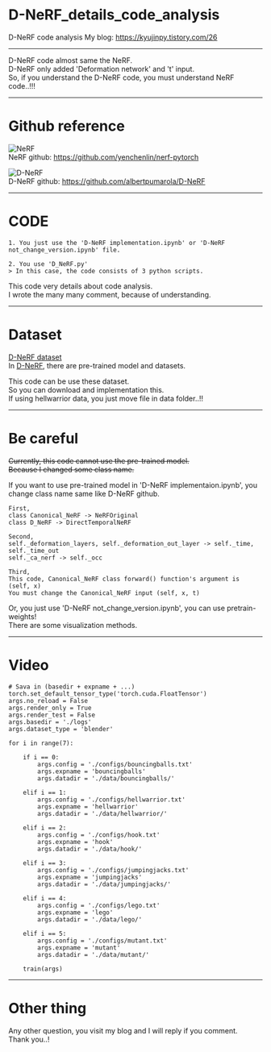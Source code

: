 # D-NeRF_details_code_analysis
D-NeRF code analysis
My blog: https://kyujinpy.tistory.com/26  
  
------------   
D-NeRF code almost same the NeRF.  
D-NeRF only added 'Deformation network' and 't' input.  
So, if you understand the D-NeRF code, you must understand NeRF code..!!!  

------------  
# Github reference  
![NeRF](https://img1.daumcdn.net/thumb/R1280x0/?scode=mtistory2&fname=https%3A%2F%2Fblog.kakaocdn.net%2Fdn%2FdeF4Z1%2FbtrUnYtvDFF%2FNkTX26LO6zjvMiAv8k5qe0%2Fimg.png)   
NeRF github: https://github.com/yenchenlin/nerf-pytorch   
   
   
![D-NeRF](https://user-images.githubusercontent.com/98331298/209345374-8c2d10b1-1fac-47d6-9c6c-ec9a71fd6ac8.png)   
D-NeRF github: https://github.com/albertpumarola/D-NeRF  
  
------------  
# CODE  
```
1. You just use the 'D-NeRF implementation.ipynb' or 'D-NeRF not_change_version.ipynb' file.

2. You use 'D_NeRF.py'  
> In this case, the code consists of 3 python scripts.  
```
  
This code very details about code analysis.  
I wrote the many many comment, because of understanding.  

------------
# Dataset  
[D-NeRF dataset](https://www.mdpi.com/2073-8994/14/12/2657)  
In [D-NeRF](https://github.com/albertpumarola/D-NeRF  ), there are pre-trained model and datasets.  
  
This code can be use these dataset.  
So you can download and implementation this.  
If using hellwarrior data, you just move file in data folder..!!  
    
------------
# Be careful  
~~Currently, this code cannot use the pre-trained model.~~  
~~Because I changed some class name.~~  
  
If you want to use pre-trained model in 'D-NeRF implementaion.ipynb', you change class name same like D-NeRF github.    
```
First,  
class Canonical_NeRF -> NeRFOriginal  
class D_NeRF -> DirectTemporalNeRF  

Second,  
self._deformation_layers, self._deformation_out_layer -> self._time, self._time_out  
self._ca_nerf -> self._occ  

Third,
This code, Canonical_NeRF class forward() function's argument is (self, x)
You must change the Canonical_NeRF input (self, x, t)
```  
  
Or, you just use 'D-NeRF not_change_version.ipynb', you can use pretrain-weights!  
There are some visualization methods.   
  
------------
# Video
```
# Sava in (basedir + expname + ...)
torch.set_default_tensor_type('torch.cuda.FloatTensor')
args.no_reload = False
args.render_only = True
args.render_test = False
args.basedir = './logs'
args.dataset_type = 'blender'

for i in range(7):
    
    if i == 0:
        args.config = './configs/bouncingballs.txt'
        args.expname = 'bouncingballs'
        args.datadir = './data/bouncingballs/'
    
    elif i == 1:
        args.config = './configs/hellwarrior.txt'
        args.expname = 'hellwarrior'
        args.datadir = './data/hellwarrior/'
    
    elif i == 2:
        args.config = './configs/hook.txt'
        args.expname = 'hook'
        args.datadir = './data/hook/'
        
    elif i == 3:
        args.config = './configs/jumpingjacks.txt'
        args.expname = 'jumpingjacks'
        args.datadir = './data/jumpingjacks/'
    
    elif i == 4:
        args.config = './configs/lego.txt'
        args.expname = 'lego'
        args.datadir = './data/lego/'
        
    elif i == 5:
        args.config = './configs/mutant.txt'
        args.expname = 'mutant'
        args.datadir = './data/mutant/'
    
    train(args)
```
  
  
------------
# Other thing   
Any other question, you visit my blog and I will reply if you comment.  
Thank you..!  
